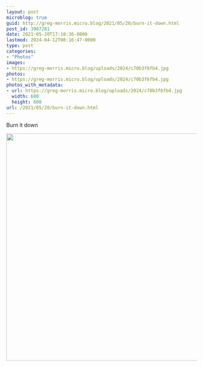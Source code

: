 ```yaml
---
layout: post
microblog: true
guid: http://greg-morris.micro.blog/2021/05/20/burn-it-down.html
post_id: 3987281
date: 2021-05-20T17:10:36-0000
lastmod: 2024-04-12T08:16:47-0000
type: post
categories:
- "Photos"
images:
- https://greg-morris.micro.blog/uploads/2024/c70b3f6fb4.jpg
photos:
- https://greg-morris.micro.blog/uploads/2024/c70b3f6fb4.jpg
photos_with_metadata:
- url: https://greg-morris.micro.blog/uploads/2024/c70b3f6fb4.jpg
  width: 600
  height: 600
url: /2021/05/20/burn-it-down.html
---
```


<p>Burn it down</p><p><img src="uploads/2024/c70b3f6fb4.jpg" alt="" width="600" height="600" /></p>
